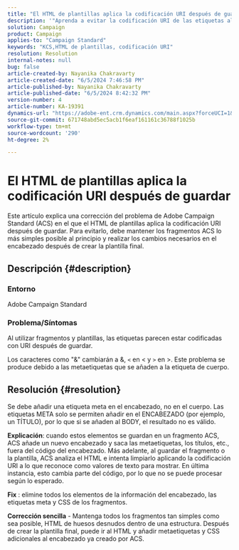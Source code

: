 ```yaml
---
title: "El HTML de plantillas aplica la codificación URI después de guardar"
description: '"Aprenda a evitar la codificación URI de las etiquetas al utilizar fragmentos y plantillas en Adobe Campaign Standard".'
solution: Campaign
product: Campaign
applies-to: "Campaign Standard"
keywords: "KCS,HTML de plantillas, codificación URI"
resolution: Resolution
internal-notes: null
bug: false
article-created-by: Nayanika Chakravarty
article-created-date: "6/5/2024 7:46:58 PM"
article-published-by: Nayanika Chakravarty
article-published-date: "6/5/2024 8:42:32 PM"
version-number: 4
article-number: KA-19391
dynamics-url: "https://adobe-ent.crm.dynamics.com/main.aspx?forceUCI=1&pagetype=entityrecord&etn=knowledgearticle&id=4ae9125b-7423-ef11-840b-6045bd006b25"
source-git-commit: 671748abd5ec5acb1f6eaf161161c36788f1025b
workflow-type: tm+mt
source-wordcount: '290'
ht-degree: 2%

---
```


# El HTML de plantillas aplica la codificación URI después de guardar


Este artículo explica una corrección del problema de Adobe Campaign Standard (ACS) en el que el HTML de plantillas aplica la codificación URI después de guardar. Para evitarlo, debe mantener los fragmentos ACS lo más simples posible al principio y realizar los cambios necesarios en el encabezado después de crear la plantilla final.

## Descripción {#description}


### Entorno

Adobe Campaign Standard

### Problema/Síntomas

Al utilizar fragmentos y plantillas, las etiquetas parecen estar codificadas con URI después de guardar.

Los caracteres como &quot;&amp;&quot; cambiarán a &amp;, `<`  en &lt; y `>` en >. Este problema se produce debido a las metaetiquetas que se añaden a la etiqueta de cuerpo.


## Resolución {#resolution}


Se debe añadir una etiqueta meta en el encabezado, no en el cuerpo. Las etiquetas META solo se permiten añadir en el ENCABEZADO (por ejemplo, un TÍTULO), por lo que si se añaden al BODY, el resultado no es válido.

<b>Explicación</b>: cuando estos elementos se guardan en un fragmento ACS, ACS añade un nuevo encabezado y saca las metaetiquetas, los títulos, etc., fuera del código del encabezado. Más adelante, al guardar el fragmento o la plantilla, ACS analiza el HTML e intenta limpiarlo aplicando la codificación URI a lo que reconoce como valores de texto para mostrar. En última instancia, esto cambia parte del código, por lo que no se puede procesar según lo esperado.

<b>Fix</b> : elimine todos los elementos de la información del encabezado, las etiquetas meta y CSS de los fragmentos.

<b>Corrección sencilla</b> - Mantenga todos los fragmentos tan simples como sea posible, HTML de huesos desnudos dentro de una estructura. Después de crear la plantilla final, puede ir al HTML y añadir metaetiquetas y CSS adicionales al encabezado ya creado por ACS.
